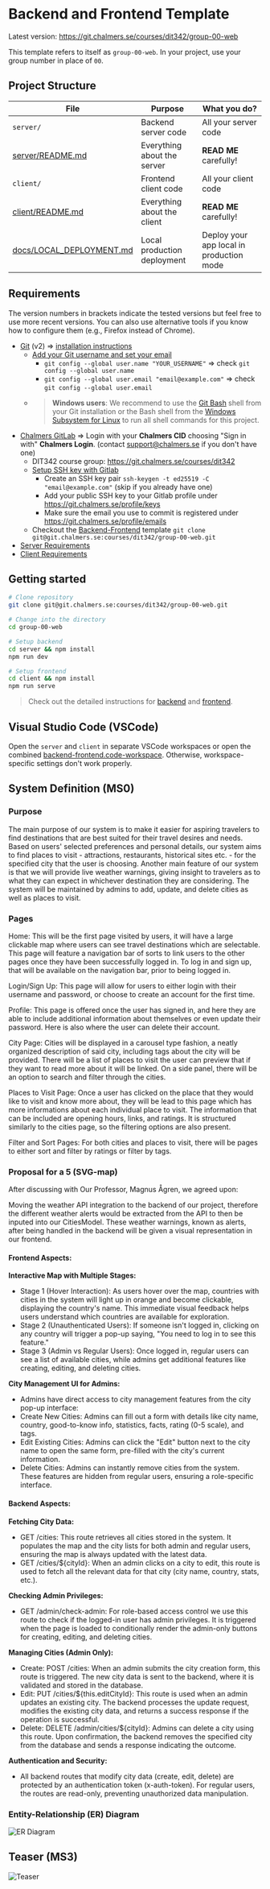 # Backend and Frontend Template

Latest version: https://git.chalmers.se/courses/dit342/group-00-web

This template refers to itself as `group-00-web`. In your project, use your group number in place of `00`.

## Project Structure

| File        | Purpose           | What you do?  |
| ------------- | ------------- | ----- |
| `server/` | Backend server code | All your server code |
| [server/README.md](server/README.md) | Everything about the server | **READ ME** carefully! |
| `client/` | Frontend client code | All your client code |
| [client/README.md](client/README.md) | Everything about the client | **READ ME** carefully! |
| [docs/LOCAL_DEPLOYMENT.md](docs/LOCAL_DEPLOYMENT.md) | Local production deployment | Deploy your app local in production mode |

## Requirements

The version numbers in brackets indicate the tested versions but feel free to use more recent versions.
You can also use alternative tools if you know how to configure them (e.g., Firefox instead of Chrome).

* [Git](https://git-scm.com/) (v2) => [installation instructions](https://www.atlassian.com/git/tutorials/install-git)
  * [Add your Git username and set your email](https://docs.gitlab.com/ce/gitlab-basics/start-using-git.html#add-your-git-username-and-set-your-email)
    * `git config --global user.name "YOUR_USERNAME"` => check `git config --global user.name`
    * `git config --global user.email "email@example.com"` => check `git config --global user.email`
  * > **Windows users**: We recommend to use the [Git Bash](https://www.atlassian.com/git/tutorials/git-bash) shell from your Git installation or the Bash shell from the [Windows Subsystem for Linux](https://docs.microsoft.com/en-us/windows/wsl/install-win10) to run all shell commands for this project.
* [Chalmers GitLab](https://git.chalmers.se/) => Login with your **Chalmers CID** choosing "Sign in with" **Chalmers Login**. (contact [support@chalmers.se](mailto:support@chalmers.se) if you don't have one)
  * DIT342 course group: https://git.chalmers.se/courses/dit342
  * [Setup SSH key with Gitlab](https://docs.gitlab.com/ee/ssh/)
    * Create an SSH key pair `ssh-keygen -t ed25519 -C "email@example.com"` (skip if you already have one)
    * Add your public SSH key to your Gitlab profile under https://git.chalmers.se/profile/keys
    * Make sure the email you use to commit is registered under https://git.chalmers.se/profile/emails
  * Checkout the [Backend-Frontend](https://git.chalmers.se/courses/dit342/group-00-web) template `git clone git@git.chalmers.se:courses/dit342/group-00-web.git`
* [Server Requirements](./server/README.md#Requirements)
* [Client Requirements](./client/README.md#Requirements)

## Getting started

```bash
# Clone repository
git clone git@git.chalmers.se:courses/dit342/group-00-web.git

# Change into the directory
cd group-00-web

# Setup backend
cd server && npm install
npm run dev

# Setup frontend
cd client && npm install
npm run serve
```

> Check out the detailed instructions for [backend](./server/README.md) and [frontend](./client/README.md).

## Visual Studio Code (VSCode)

Open the `server` and `client` in separate VSCode workspaces or open the combined [backend-frontend.code-workspace](./backend-frontend.code-workspace). Otherwise, workspace-specific settings don't work properly.

## System Definition (MS0)

### Purpose

The main purpose of our system is to make it easier for aspiring travelers to find destinations that are best suited for their travel desires and needs. Based on users' selected preferences and personal details, our system aims to find places to visit - attractions, restaurants, historical sites etc. - for the specified city that the user is choosing. Another main feature of our system is that we will provide live weather warnings, giving insight to travelers as to what they can expect in whichever destination they are considering. The system will be maintained by admins to add, update, and delete cities as well as places to visit.  

### Pages

Home: This will be the first page visited by users, it will have a large clickable map where users can see travel destinations which are selectable. This page will feature a navigation bar of sorts to link users to the other pages once they have been successfully logged in. To log in and sign up, that will be available on the navigation bar, prior to being logged in.

Login/Sign Up: This page will allow for users to either login with their username and password, or choose to create an account for the first time. 

Profile: This page is offered once the user has signed in, and here they are able to include additional information about themselves or even update their password. Here is also where the user can delete their account.

City Page: Cities will be displayed in a carousel type fashion, a neatly organized description of said city, including tags about the city will be provided. There will be a list of places to visit the user can preview that if they want to read more about it will be linked. On a side panel, there will be an option to search and filter through the cities.

Places to Visit Page: Once a user has clicked on the place that they would like to visit and know more about, they will be lead to this page which has more informations about each individual place to visit. The information that can be included are opening hours, links, and ratings. It is structured similarly to the cities page, so the filtering options are also present.

Filter and Sort Pages: For both cities and places to visit, there will be pages to either sort and filter by ratings or filter by tags.

### Proposal for a 5 (SVG-map)

After discussing with Our Professor, Magnus Ågren, we agreed upon:  

Moving the weather API integration to the backend of our project, therefore the different weather alerts would be extracted from the API to then be inputed into our CitiesModel. These weather warnings, known as alerts, after being handled in the backend will be given a visual representation in our frontend. 


#### Frontend Aspects:
**Interactive Map with Multiple Stages:**
- Stage 1 (Hover Interaction): As users hover over the map, countries with cities in the system will light up in orange and become clickable, displaying the country's name. This immediate visual feedback helps users understand which countries are available for exploration.
- Stage 2 (Unauthenticated Users): If someone isn't logged in, clicking on any country will trigger a pop-up saying, "You need to log in to see this feature."
- Stage 3 (Admin vs Regular Users): Once logged in, regular users can see a list of available cities, while admins get additional features like creating, editing, and deleting cities.

**City Management UI for Admins:**
- Admins have direct access to city management features from the city pop-up interface:
- Create New Cities: Admins can fill out a form with details like city name, country, good-to-know info, statistics, facts, rating (0-5 scale), and tags.
- Edit Existing Cities: Admins can click the "Edit" button next to the city name to open the same form, pre-filled with the city's current information.
- Delete Cities: Admins can instantly remove cities from the system. These features are hidden from regular users, ensuring a role-specific interface.

#### Backend Aspects:
**Fetching City Data:**
- GET /cities: This route retrieves all cities stored in the system. It populates the map and the city lists for both admin and regular users, ensuring the map is always updated with the latest data.
- GET /cities/${cityId}: When an admin clicks on a city to edit, this route is used to fetch all the relevant data for that city (city name, country, stats, etc.).

**Checking Admin Privileges:**
- GET /admin/check-admin: For role-based access control we use this route to check if the logged-in user has admin privileges. It is triggered when the page is loaded to conditionally render the admin-only buttons for creating, editing, and deleting cities.

**Managing Cities (Admin Only):**
- Create: POST /cities: When an admin submits the city creation form, this route is triggered. The new city data is sent to the backend, where it is validated and stored in the database.
- Edit: PUT /cities/${this.editCityId}:  This route is used when an admin updates an existing city. The backend processes the update request, modifies the existing city data, and returns a success response if the operation is successful.
- Delete: DELETE /admin/cities/${cityId}: Admins can delete a city using this route. Upon confirmation, the backend removes the specified city from the database and sends a response indicating the outcome.

**Authentication and Security:**
- All backend routes that modify city data (create, edit, delete) are protected by an authentication token (x-auth-token). For regular users, the routes are read-only, preventing unauthorized data manipulation.

### Entity-Relationship (ER) Diagram

![ER Diagram](./images/er_diagram.png)

## Teaser (MS3)

![Teaser](./images/teaser.png)
